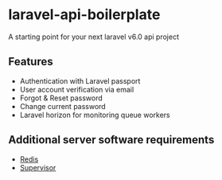 # laravel-api-boilerplate
A starting point for your next laravel v6.0 api project

## Features
* Authentication with Laravel passport
* User account verification via email
* Forgot & Reset password
* Change current password
* Laravel horizon for monitoring queue workers

## Additional server software requirements
* [Redis](https://redis.io/)
* [Supervisor](http://supervisord.org/index.html)